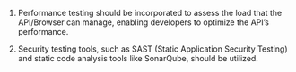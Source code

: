 1. Performance testing should be incorporated to assess the load that the API/Browser can manage, enabling developers to optimize the API’s performance.

2. Security testing tools, such as SAST (Static Application Security Testing) and static code analysis tools like SonarQube, should be utilized. 